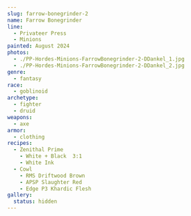 ```yaml
---
slug: farrow-bonegrinder-2
name: Farrow Bonegrinder
line:
  - Privateer Press
  - Minions
painted: August 2024
photos:
  - ./PP-Hordes-Minions-FarrowBonegrinder-2-DDankel_1.jpg
  - ./PP-Hordes-Minions-FarrowBonegrinder-2-DDankel_2.jpg
genre:
  - fantasy
race:
  - goblinoid
archetype:
  - fighter
  - druid
weapons:
  - axe
armor:
  - clothing
recipes:
  - Zenithal Prime
    - White + Black  3:1
    - White Ink
  - Cowl
    - RMS Driftwood Brown
    - APSP Slaughter Red
    - Edge P3 Khardic Flesh
gallery:
  status: hidden
---
```

